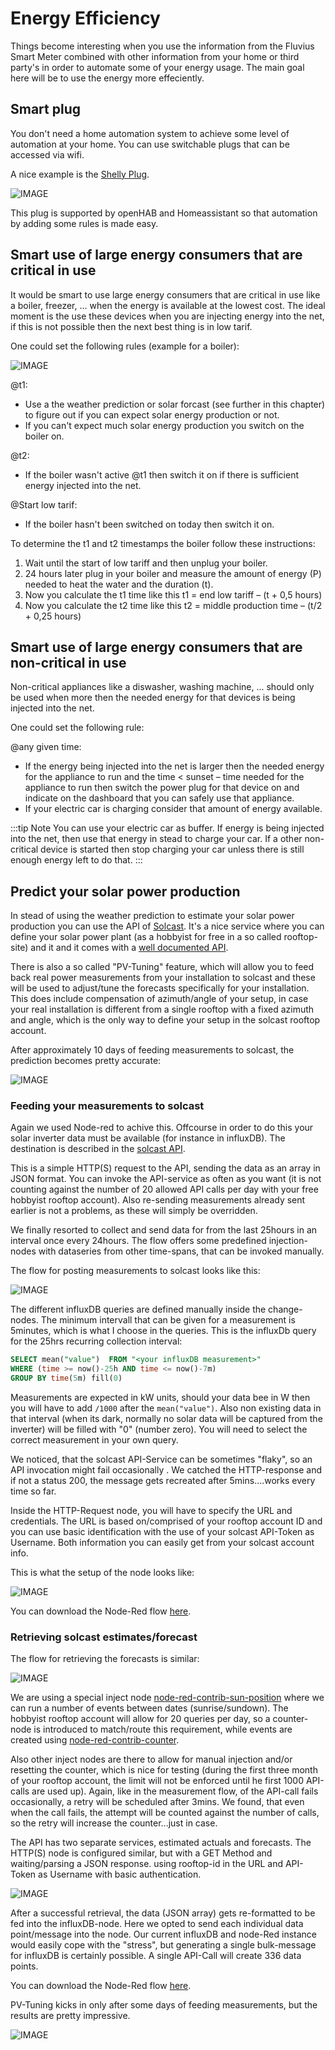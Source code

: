 # Energy Efficiency

Things become interesting when you use the information from the Fluvius Smart Meter combined with other information from your home or third party's in order to automate some of your energy usage. The main goal here will be to use the energy more effeciently.

## Smart plug

You don't need a home automation system to achieve some level of automation at your home.
You can use switchable plugs that can be accessed via wifi.

A nice example is the [Shelly Plug](https://shelly.cloud/products/shelly-plug-s-smart-home-automation-device/).

![IMAGE](./images/afbeelding8.png)

This plug is supported by openHAB and Homeassistant so that automation by adding some rules is made easy.

## Smart use of large energy consumers that are critical in use

It would be smart to use large energy consumers that are critical in use like a boiler, freezer, ... when the energy is available at the lowest cost. The ideal moment is the use these devices when you are injecting energy into the net, if this is not possible then the next best thing is in low tarif.

One could set the following rules (example for a boiler):

![IMAGE](./images/afbeelding1.png)

@t1:
* Use a the weather prediction or solar forcast (see further in this chapter) to figure out if you can expect solar energy production or not.
* If you can't expect much solar energy production you switch on the boiler on.

@t2:
* If the boiler wasn't active @t1 then switch it on if there is sufficient energy injected into the net.

@Start low tarif:
* If the boiler hasn't been switched on today then switch it on.

To determine the t1 and t2 timestamps the boiler follow these instructions:
1. Wait until the start of low tariff and then unplug your boiler.
2. 24 hours later plug in your boiler and measure the amount of energy (P) needed to heat the water and the duration (t).
3. Now you calculate the t1 time like this t1 = end low tariff – (t + 0,5 hours)
4. Now you calculate the t2 time like this t2 = middle production time – (t/2 + 0,25 hours)

## Smart use of large energy consumers that are non-critical in use

Non-critical appliances like a diswasher, washing machine, ... should only be used when more then the needed energy for that devices is being injected into the net.

One could set the following rule:

@any given time:
* If the energy being injected into the net is larger then the needed energy for the appliance to run and the time < sunset – time needed for the appliance to run then switch the power plug for that device on and indicate on the dashboard that you can safely use that appliance.
* If your electric car is charging consider that amount of energy available. 

:::tip Note
You can use your electric car as buffer. If energy is being injected into the net, then use that energy in stead to charge your car. If a other non-critical device is started then stop charging your car unless there is still enough energy left to do that.
:::

## Predict your solar power production

In stead of using the weather prediction to estimate your solar power production you can use the API of [Solcast](https://solcast.com/rooftop-solar/). It's a nice service where you can define your solar power plant (as a hobbyist for free in a so called rooftop-site) and it and it comes with a [well documented API](https://docs.solcast.com.au).

There is also a so called "PV-Tuning" feature, which will allow you to feed back real power measurements from your installation to solcast and these will be used to adjust/tune the forecasts specifically for your installation.
This does include compensation of azimuth/angle of your setup, in case your real installation is different from a single rooftop with a fixed azimuth and angle, which is the only way to define your setup in the solcast rooftop account.

After approximately 10 days of feeding measurements to solcast, the prediction becomes pretty accurate:

![IMAGE](./images/afbeelding4.png)

### Feeding your measurements to solcast

Again we used Node-red to achive this. Offcourse in order to do this your solar inverter data must be available (for instance in influxDB). The destination is described in the [solcast API](https://docs.solcast.com.au/#measurements-rooftop-site).

This is a simple HTTP(S) request to the API, sending the data as an array in JSON format.
You can invoke the API-service as often as you want (it is not counting against the number of 20 allowed API calls per day with your free hobbyist rooftop account). Also re-sending measurements already sent earlier is not a problems, as these will simply be overridden.

We finally resorted to collect and send data for from the last 25hours in an interval once every 24hours.
The flow offers some predefined injection-nodes with dataseries from other time-spans, that can be invoked manually.

The flow for posting measurements to solcast looks like this:

![IMAGE](./images/afbeelding2.png)

The different influxDB queries are defined manually inside the change-nodes.
The minimum intervall that can be given for a measurement is 5minutes, which is what I choose in the queries.
This is the influxDb query for the 25hrs recurring collection interval:

```SQL
SELECT mean("value")  FROM "<your influxDB measurement>"
WHERE (time >= now()-25h AND time <= now()-7m)
GROUP BY time(5m) fill(0)
```

Measurements are expected in kW units, should your data bee in W then you will have to add `/1000` after the `mean("value")`. Also non existing data in that interval (when its dark, normally no solar data will be captured from the inverter) will be filled with "0" (number zero). You will need to select the correct measurement in your own query.

We noticed, that the solcast API-Service can be sometimes "flaky", so an API invocation might fail occasionally . We catched the HTTP-response and if not a status 200, the message gets recreated after 5mins....works every time so far.

Inside the HTTP-Request node, you will have to specify the URL and credentials.
The URL is based on/comprised of your rooftop account ID and you can use basic identification with the use of your solcast API-Token as Username. Both information you can easily get from your solcast account info.

This is what the setup of the node looks like:

![IMAGE](./images/afbeelding6.png)

You can download the Node-Red flow [here](/files/solcast-measurements.json).

### Retrieving solcast estimates/forecast

The flow for retrieving the forecasts is similar:

![IMAGE](./images/afbeelding3.png)

We are using a special inject node [node-red-contrib-sun-position](https://flows.nodered.org/node/node-red-contrib-sun-position/) where we can run a number of events between dates (sunrise/sundown).
The hobbyist rooftop account will allow for 20 queries per day, so a counter-node is introduced to match/route this requirement, while events are created using [node-red-contrib-counter](https://flows.nodered.org/node/node-red-contrib-counter).

Also other inject nodes are there to allow for manual injection and/or resetting the counter, which is nice for testing (during the first three month of your rooftop account, the limit will not be enforced until he first 1000 API-calls are used up).
Again, like in the measurement flow, of the API-call fails occasionally, a retry will be scheduled after 3mins. We found, that even when the call fails, the attempt will be counted against the number of calls, so the retry will increase the counter...just in case.

The API has two separate services, estimated actuals and forecasts.
The HTTP(S) node is configured similar, but with a GET Method and waiting/parsing a JSON response. using rooftop-id in the URL and API-Token as Username with basic authentication.

![IMAGE](./images/afbeelding7.png)

After a successful retrieval, the data (JSON array) gets re-formatted to be fed into the influxDB-node.
Here we opted to send each individual data point/message into the node. Our current influxDB and node-Red instance would easily cope with the "stress", but generating a single bulk-message for influxDB is certainly possible. A single API-Call will create 336 data points.

You can download the Node-Red flow [here](/files/solcast-estimates.json).

PV-Tuning kicks in only after some days of feeding measurements, but the results are pretty impressive.

![IMAGE](./images/afbeelding5.png)


